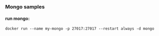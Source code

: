 ### Mongo samples
#### run mongo:
 `docker run --name my-mongo -p 27017:27017 --restart always -d mongo`